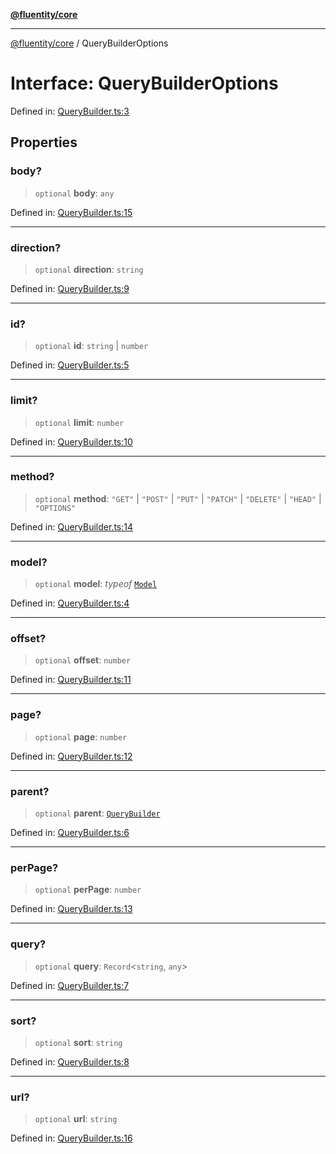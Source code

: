 [**@fluentity/core**](../README.md)

***

[@fluentity/core](../globals.md) / QueryBuilderOptions

# Interface: QueryBuilderOptions

Defined in: [QueryBuilder.ts:3](https://github.com/cedricpierre/fluentity-core/blob/ff4e4131c1b559350a048decc81f340aa7866d50/src/QueryBuilder.ts#L3)

## Properties

### body?

> `optional` **body**: `any`

Defined in: [QueryBuilder.ts:15](https://github.com/cedricpierre/fluentity-core/blob/ff4e4131c1b559350a048decc81f340aa7866d50/src/QueryBuilder.ts#L15)

***

### direction?

> `optional` **direction**: `string`

Defined in: [QueryBuilder.ts:9](https://github.com/cedricpierre/fluentity-core/blob/ff4e4131c1b559350a048decc81f340aa7866d50/src/QueryBuilder.ts#L9)

***

### id?

> `optional` **id**: `string` \| `number`

Defined in: [QueryBuilder.ts:5](https://github.com/cedricpierre/fluentity-core/blob/ff4e4131c1b559350a048decc81f340aa7866d50/src/QueryBuilder.ts#L5)

***

### limit?

> `optional` **limit**: `number`

Defined in: [QueryBuilder.ts:10](https://github.com/cedricpierre/fluentity-core/blob/ff4e4131c1b559350a048decc81f340aa7866d50/src/QueryBuilder.ts#L10)

***

### method?

> `optional` **method**: `"GET"` \| `"POST"` \| `"PUT"` \| `"PATCH"` \| `"DELETE"` \| `"HEAD"` \| `"OPTIONS"`

Defined in: [QueryBuilder.ts:14](https://github.com/cedricpierre/fluentity-core/blob/ff4e4131c1b559350a048decc81f340aa7866d50/src/QueryBuilder.ts#L14)

***

### model?

> `optional` **model**: *typeof* [`Model`](../classes/Model.md)

Defined in: [QueryBuilder.ts:4](https://github.com/cedricpierre/fluentity-core/blob/ff4e4131c1b559350a048decc81f340aa7866d50/src/QueryBuilder.ts#L4)

***

### offset?

> `optional` **offset**: `number`

Defined in: [QueryBuilder.ts:11](https://github.com/cedricpierre/fluentity-core/blob/ff4e4131c1b559350a048decc81f340aa7866d50/src/QueryBuilder.ts#L11)

***

### page?

> `optional` **page**: `number`

Defined in: [QueryBuilder.ts:12](https://github.com/cedricpierre/fluentity-core/blob/ff4e4131c1b559350a048decc81f340aa7866d50/src/QueryBuilder.ts#L12)

***

### parent?

> `optional` **parent**: [`QueryBuilder`](../classes/QueryBuilder.md)

Defined in: [QueryBuilder.ts:6](https://github.com/cedricpierre/fluentity-core/blob/ff4e4131c1b559350a048decc81f340aa7866d50/src/QueryBuilder.ts#L6)

***

### perPage?

> `optional` **perPage**: `number`

Defined in: [QueryBuilder.ts:13](https://github.com/cedricpierre/fluentity-core/blob/ff4e4131c1b559350a048decc81f340aa7866d50/src/QueryBuilder.ts#L13)

***

### query?

> `optional` **query**: `Record`\<`string`, `any`\>

Defined in: [QueryBuilder.ts:7](https://github.com/cedricpierre/fluentity-core/blob/ff4e4131c1b559350a048decc81f340aa7866d50/src/QueryBuilder.ts#L7)

***

### sort?

> `optional` **sort**: `string`

Defined in: [QueryBuilder.ts:8](https://github.com/cedricpierre/fluentity-core/blob/ff4e4131c1b559350a048decc81f340aa7866d50/src/QueryBuilder.ts#L8)

***

### url?

> `optional` **url**: `string`

Defined in: [QueryBuilder.ts:16](https://github.com/cedricpierre/fluentity-core/blob/ff4e4131c1b559350a048decc81f340aa7866d50/src/QueryBuilder.ts#L16)
